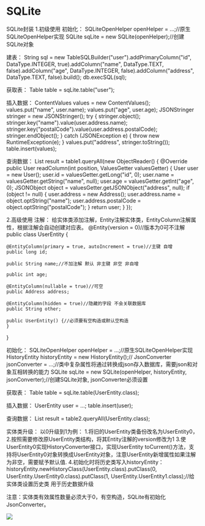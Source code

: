 # SQLite

SQLite封装
1.初级使用
初始化：
SQLiteOpenHelper openHelper = ...;//原生SQLiteOpenHelper实现
SQLite sqLite = new SQLite(openHelper);//创建SQLite对象

建表：
String sql = new TableSQLBuilder("user").addPrimaryColumn("id", DataType.INTEGER, true).addColumn("name", DataType.TEXT, false).addColumn("age", DataType.INTEGER, false).addColumn("address", DataType.TEXT, false).build();
db.execSQL(sql);

获取表：
Table table = sqLite.table("user");

插入数据：
ContentValues values = new ContentValues();
values.put("name", user.name);
values.put("age", user.age);
JSONStringer stringer = new JSONStringer();
try {
    stringer.object();
    stringer.key("name").value(user.address.name);
    stringer.key("postalCode").value(user.address.postalCode);
    stringer.endObject();
} catch (JSONException e) {
    throw new RuntimeException(e);
}
values.put("address", stringer.toString());
table.insert(values);

查询数据：
List<User> result = table1.queryAll(new ObjectReader<User>() {
    @Override
    public User readColumn(int position, ValuesGetter valuesGetter) {
        User user = new User();
        user.id = valuesGetter.getLong("id", 0);
        user.name = valuesGetter.getString("name", null);
        user.age = valuesGetter.getInt("age", 0);
        JSONObject object = valuesGetter.getJSONObject("address", null);
        if (object != null) {
            user.address = new Address();
            user.address.name = object.optString("name");
            user.address.postalCode = object.optString("postalCode");
        }
        return user;
    }
});

2.高级使用
注解：
给实体类添加注解，Entity注解实体类，EntityColumn注解属性，根据注解会自动创建对应表。
@Entity(version = 0)//版本为0可不注解
public class UserEntity {

    @EntityColumn(primary = true, autoIncrement = true)//主键 自增
    public long id;

    public String name;//不加注解 默认 非主键 非空 非自增

    public int age;

    @EntityColumn(nullable = true)//可空
    public Address address;

    @EntityColumn(hidden = true)//隐藏的字段 不会关联数据库
    public String other;

    public UserEntity() {//必须要有空构造或默认空构造
    }
}

初始化：
SQLiteOpenHelper openHelper = ...;//原生SQLiteOpenHelper实现
HistoryEntity historyEntity = new HistoryEntity();//
JsonConverter jsonConverter = ...;//类中复杂属性将通过转换成json存入数据库，需要json和对象互相转换的能力
SQLite sqLite = new SQLite(openHelper, historyEntity, jsonConverter);//创建SQLite对象, jsonConverter必须设置

获取表：
Table table = sqLite.table(UserEntity.class);

插入数据：
UserEntity user = ...;
table.insert(user);

查询数据：
List<UserEntity> result = table2.queryAll(UserEntity.class);

实体类升级：
以0升级到1为例：
1.将旧的UserEntity类备份改名为UserEntity0，
2.按照需要修改原UserEntity类结构，将其Entity注解的version修改为1
3.使UserEntity0实现HistoryConverter<UserEntity>接口，实现UserEntity toCurrent()方法，支持将UserEntity0对象转换成UserEntity对象，注意UserEntity新增属性如果注解为非空，需要赋予默认值.
4.初始化时将历史类写入historyEntity：
historyEntity.newHistoryClass(UserEntity.class).putClass(0, UserEntity.UserEntity0.class).putClass(1, UserEntity.UserEntity1.class);//给实体类设置历史类 用于历史数据升级

注意：实体类有效属性数量必须大于0，有空构造，SQLite有初始化JsonConverter。

[![](https://www.jitpack.io/v/rendebiao/SQLite.svg)](https://www.jitpack.io/#rendebiao/SQLite)